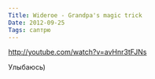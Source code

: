 ```yaml
---
Title: Wideroe - Grandpa's magic trick
Date: 2012-09-25
Tags: саптрю
---
```


http://youtube.com/watch?v=avHnr3tFJNs

Улыбаюсь)